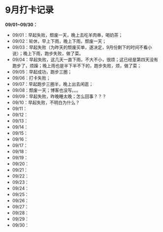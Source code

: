# 9月打卡记录

**09/01~09/30：**

- 09/01：早起失败，颓废一天，晚上去吃羊肉串，喝奶茶；
- 09/02：轮休，早上下雨，晚上下雨，颓废一天；
- 09/03：早起失败（为昨天的颓废买单，遂决定，9月份剩下的时间不看小说）；晚上下雨，跑步失败，做了菜。
- 09/04：早起失败，这几天一直下雨，不大不小，很烦；这已经是第四天没有跑步了，烦躁；晚上雨也是半下半不下的，跑步失败，烦，做了菜；
- 09/05：早起成功，跑步三圈；
- 09/06：打卡失败；
- 09/07：早起跑步三圈半，晚上出去闲逛；
- 09/08：颓废一天；博客也没写。。。
- 09/09：早起失败，昨晚睡太晚；怎么回事？？？
- 09/10：早起失败，不明白为什么？
- 09/11：
- 09/12：
- 09/13：
- 09/14：
- 09/15：
- 09/16：
- 09/17：
- 09/18：
- 09/19：
- 09/20：
- 09/21：
- 09/22：
- 09/23：
- 09/24：
- 09/25：
- 09/26：
- 09/27：
- 09/28：
- 09/29：
- 09/30：